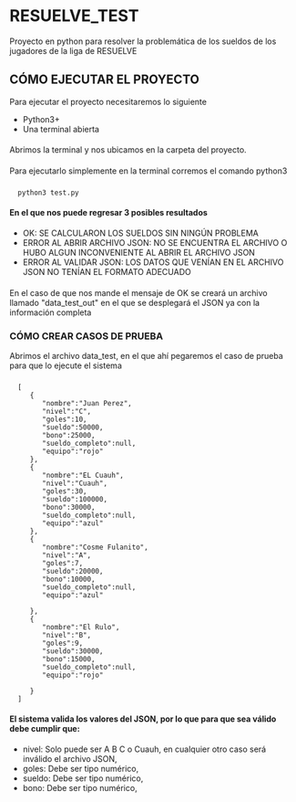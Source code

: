 # RESUELVE_TEST
Proyecto en python para resolver la problemática de los sueldos de los jugadores de la liga de RESUELVE
## CÓMO EJECUTAR EL PROYECTO
Para ejecutar el proyecto necesitaremos lo siguiente
* Python3+
* Una terminal abierta
#### 
Abrimos la terminal y nos ubicamos en la carpeta del proyecto. 
#### 
Para ejecutarlo simplemente en la terminal corremos el comando python3 
###
      python3 test.py
#### En el que nos puede regresar 3 posibles resultados
* OK: SE CALCULARON LOS SUELDOS SIN NINGÚN PROBLEMA
* ERROR AL ABRIR ARCHIVO JSON: NO SE ENCUENTRA EL ARCHIVO O HUBO ALGUN INCONVENIENTE AL ABRIR EL ARCHIVO JSON
* ERROR AL VALIDAR JSON: LOS DATOS QUE VENÍAN EN EL ARCHIVO JSON NO TENÍAN EL FORMATO ADECUADO
#### 
En el caso de que nos mande el mensaje de OK se creará un archivo llamado "data_test_out" en el que se desplegará el JSON ya con la información completa
### CÓMO CREAR CASOS DE PRUEBA
Abrimos el archivo data_test, en el que ahí pegaremos el caso de prueba para que lo ejecute el sistema
###
      [  
         {  
            "nombre":"Juan Perez",
            "nivel":"C",
            "goles":10,
            "sueldo":50000,
            "bono":25000,
            "sueldo_completo":null,
            "equipo":"rojo"
         },
         {  
            "nombre":"EL Cuauh",
            "nivel":"Cuauh",
            "goles":30,
            "sueldo":100000,
            "bono":30000,
            "sueldo_completo":null,
            "equipo":"azul"
         },
         {  
            "nombre":"Cosme Fulanito",
            "nivel":"A",
            "goles":7,
            "sueldo":20000,
            "bono":10000,
            "sueldo_completo":null,
            "equipo":"azul"

         },
         {  
            "nombre":"El Rulo",
            "nivel":"B",
            "goles":9,
            "sueldo":30000,
            "bono":15000,
            "sueldo_completo":null,
            "equipo":"rojo"

         }
      ]
#### El sistema valida los valores del JSON, por lo que para que sea válido debe cumplir que:
* nivel: Solo puede ser A B C o Cuauh, en cualquier otro caso será inválido el archivo JSON,
* goles: Debe  ser tipo numérico,
* sueldo: Debe ser tipo numérico,
* bono: Debe ser tipo numérico,
